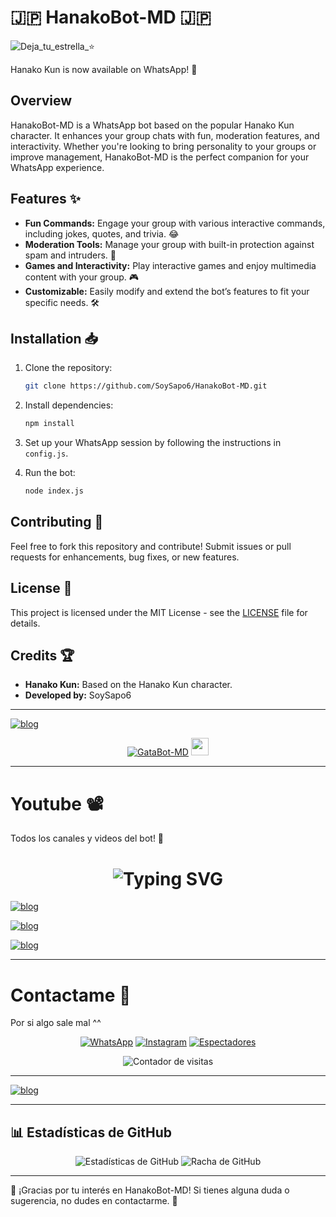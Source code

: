 # 🇯🇵 HanakoBot-MD 🇯🇵

![Deja_tu_estrella_⭐](https://i.postimg.cc/W1P24C13/descarga-24.jpg)

Hanako Kun is now available on WhatsApp! 🎉

## Overview
HanakoBot-MD is a WhatsApp bot based on the popular Hanako Kun character. It enhances your group chats with fun, moderation features, and interactivity. Whether you're looking to bring personality to your groups or improve management, HanakoBot-MD is the perfect companion for your WhatsApp experience.

## Features ✨

- **Fun Commands:** Engage your group with various interactive commands, including jokes, quotes, and trivia. 😂
- **Moderation Tools:** Manage your group with built-in protection against spam and intruders. 🚫
- **Games and Interactivity:** Play interactive games and enjoy multimedia content with your group. 🎮
- **Customizable:** Easily modify and extend the bot’s features to fit your specific needs. 🛠️

## Installation 📥

1. Clone the repository:
    ```bash
    git clone https://github.com/SoySapo6/HanakoBot-MD.git
    ```

2. Install dependencies:
    ```bash
    npm install
    ```

3. Set up your WhatsApp session by following the instructions in `config.js`.

4. Run the bot:
    ```bash
    node index.js
    ```

## Contributing 🤝

Feel free to fork this repository and contribute! Submit issues or pull requests for enhancements, bug fixes, or new features.

## License 📜
This project is licensed under the MIT License - see the [LICENSE](LICENSE) file for details.

## Credits 🏆
- **Hanako Kun:** Based on the Hanako Kun character.
- **Developed by:** SoySapo6

---

[![blog](https://files.catbox.moe/9zq2i4.png)](https://soymaycol.itch.io/)

<p align="center">
  <a href="#"><img title="GataBot-MD" src="https://img.shields.io/badge/Deja tu ⭐ Para darme motivos de Seguir ^^ -red?colorA=%255ff0000&colorB=%23017e40&style=for-the-badge"></a>
  <img src="https://i.postimg.cc/W1P24C13/descarga-24.jpg" height="28px">
</p>

---

# Youtube 📽️
<p>Todos los canales y videos del bot! 🎥</p>

<h1 align="center">
  <img src="https://readme-typing-svg.herokuapp.com?font=Fira+Code&size=30&pause=5&color=00F7FF&center=true&vCenter=true&width=650&lines=Canales+de+Youtube+🔥🔥" alt="Typing SVG">
</h1>

[![blog](https://img.shields.io/badge/RAP-GataBot_VS_MaycolAI-FF0000?style=for-the-badge&logo=youtube&logoColor=white)](https://youtu.be/HFNhMzYmA5Y?si=SUWcBEY1u3JUMyN1)

[![blog](https://img.shields.io/badge/Primer_Canal-SoyMaycol-FF0000?style=for-the-badge&logo=youtube&logoColor=white)](https://www.youtube.com/@Palito-100)

[![blog](https://img.shields.io/badge/Segundo_Canal-SoyMaycol-FF0000?style=for-the-badge&logo=youtube&logoColor=white)](https://www.youtube.com/@Palito-200)

---

# Contactame 🤙
<p>Por si algo sale mal ^^</p>

<div align="center">
  <a href="https://api.whatsapp.com/send/?phone=+51921826291&text=Hola%20👋%20soporte%20de%20HanakoBot&type=phone_number&app_absent=0" target="blank"><img src="https://img.shields.io/badge/Whatsapp-30302f?style=flat&logo=whatsapp" alt="WhatsApp" /></a>  
  <a href="http://www.instagram.com/SoyMaycol" target="blank"><img src="https://img.shields.io/badge/Instagram-30302f?style=flat&logo=instagram" alt="Instagram" /></a>  
  <a href="https://github.com/SoySapo6/HanakoBot-MD/watchers"><img title="Espectadores" src="https://img.shields.io/github/watchers/SoySapo6/HanakoBot-MD?label=Espectadores&style=social" alt="Espectadores" /></a>  
</div>

<div align="center">
  <p><img src="https://profile-counter.glitch.me/{MaycolAI}/count.svg" alt="Contador de visitas" /></p>
</div>

---

[![blog](https://img.shields.io/badge/Base_Utilizada:-AzuraUltraBotMD-FFFFFF?style=for-the-badge&logo=github&logoColor=black)](https://github.com/russellxz/AZURA-ULTRA-2.0-BOT)

---

## 📊 **Estadísticas de GitHub**

<p align="center">
  <img src="https://github-readme-stats.vercel.app/api?username=soysapo6&repo=HanakoBot-MD&show_icons=true&theme=radical&hide_border=true" alt="Estadísticas de GitHub">
  <img src="https://github-readme-streak-stats.herokuapp.com/?user=SoySapo6&repo=HanakoBot-MD&theme=radical&hide_border=true" alt="Racha de GitHub">
</p>

---

🌟 ¡Gracias por tu interés en HanakoBot-MD! Si tienes alguna duda o sugerencia, no dudes en contactarme. 🤗
